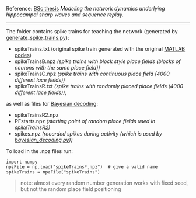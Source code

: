 Reference: [BSc thesis](https://drive.google.com/file/d/0B089tpx89mdXZk55dm0xZm5adUE/view) *Modeling the network dynamics underlying hippocampal sharp waves and sequence replay.*

------------------------------------------------------

The folder contains spike trains for teaching the network (generated by [generate_spike_trains.py](https://github.com/andrisecker/KOKISharpWaves/blob/master/scripts/generate_spike_train.py)):

* spikeTrains.txt (original spike train generated with the original [MATLAB codes](https://github.com/andrisecker/KOKISharpWaves/tree/master/scripts/MATLAB))
* spikeTrainsB.npz *(spike trains with block style place fields (blocks of neurons with the same place field))*
* spikeTrainsC.npz *(spike trains with continuous place field (4000 different lace fields))*
* spikeTrainsR.txt *(spike trains with randomly placed place fields (4000 different lace fields))*,

as well as files for [Bayesian decoding](https://github.com/andrisecker/KOKISharpWaves/blob/master/Bayesian_inference.pdf):

* spikeTrainsR2.npz
* PFstarts.npz *(starting point of random place fields used in spikeTrainsR2)*
* spikes.npz *(recorded spikes during activity (which is used by [bayesian_decoding.py](https://github.com/andrisecker/KOKISharpWaves/blob/master/scripts/bayesian_decoding.py)))*

To load in the .npz files run:

	import numpy
	npzFile = np.load("spikeTrains*.npz")  # give a valid name
	spikeTrains = npzFile["spikeTrains"]

> note: almost every random number generation works with fixed seed, but not the random place field positioning